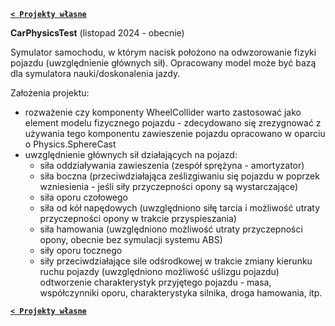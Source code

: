 **[`< Projekty własne`](https://codecanter.github.io/portfolio/)**

**CarPhysicsTest** (listopad 2024 - obecnie)

Symulator samochodu, w którym nacisk położono na odwzorowanie fizyki pojazdu (uwzględnienie głównych sił). Opracowany model może być bazą dla symulatora nauki/doskonalenia jazdy.

Założenia projektu:
- rozważenie czy komponenty WheelCollider warto zastosować jako element modelu fizycznego pojazdu - zdecydowano się zrezygnować z używania tego komponentu
zawieszenie pojazdu opracowano w oparciu o Physics.SphereCast
- uwzględnienie głównych sił działających na pojazd:
    - siła oddziaływania zawieszenia (zespół sprężyna - amortyzator)
    - siła boczna (przeciwdziałająca ześlizgiwaniu się pojazdu w poprzek wzniesienia - jeśli siły przyczepności opony są wystarczające)
    - siła oporu czołowego
    - siła od kół napędowych (uwzględniono siłę tarcia i możliwość utraty przyczepności opony w trakcie przyspieszania)
    - siła hamowania (uwzględniono możliwość utraty przyczepności opony, obecnie bez symulacji systemu ABS)
    - siły oporu tocznego
    - siły przeciwdziałające sile odśrodkowej w trakcie zmiany kierunku ruchu pojazdy (uwzględniono możliwość uślizgu pojazdu)
odtworzenie charakterystyk przyjętego pojazdu - masa, współczynniki oporu, charakterystyka silnika, droga hamowania, itp.

**[`< Projekty własne`](https://codecanter.github.io/portfolio/)**
